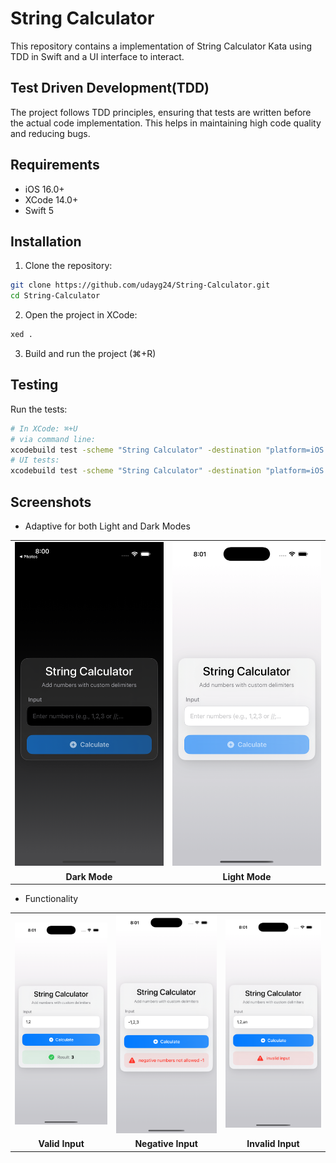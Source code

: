 # String Calculator

This repository contains a implementation of String Calculator Kata using TDD in Swift and a UI interface to interact.

## Test Driven Development(TDD)
The project follows TDD principles, ensuring that tests are written before the actual code implementation. This helps in maintaining high code quality and reducing bugs.

## Requirements

- iOS 16.0+
- XCode 14.0+
- Swift 5

## Installation

1. Clone the repository:
```bash
git clone https://github.com/udayg24/String-Calculator.git
cd String-Calculator
```

2. Open the project in XCode:
```bash
xed .
```

3. Build and run the project (⌘+R)

## Testing

Run the tests:
```bash
# In XCode: ⌘+U
# via command line:
xcodebuild test -scheme "String Calculator" -destination "platform=iOS Simulator,name=iPhone 16 Pro"
# UI tests:
xcodebuild test -scheme "String Calculator" -destination "platform=iOS Simulator,name=iPhone 16 Pro" -only-testing:"String CalculatorUITests"
```

## Screenshots

- Adaptive for both Light and Dark Modes

<table>
<tr>
<td><img src="screenshots/home-dark-mode.png" alt="Dark Mode" width="250"/></td>
<td><img src="screenshots/home-light-mode.png" alt="Light Mode" width="250"/></td>
</tr>
<tr>
<td align="center"><b>Dark Mode</b></td>
<td align="center"><b>Light Mode</b></td>
</tr>
</table>

- Functionality

<table>
<tr>
<td><img src="screenshots/sample-valid-input-result.png" alt="Dark Mode" width="250"/></td>
<td><img src="screenshots/sample-negative-input-result.png" alt="Light Mode" width="250"/></td>
<td><img src="screenshots/sample-invalid-input-result.png" alt="Light Mode" width="250"/></td>
</tr>
<tr>
<td align="center"><b>Valid Input</b></td>
<td align="center"><b>Negative Input</b></td>
<td align="center"><b>Invalid Input</b></td>
</tr>
</table>


